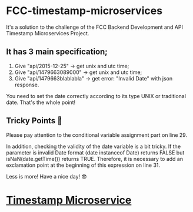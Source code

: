 # FCC-timestamp-microservices
It's a solution to the challenge of the FCC Backend Development and API Timestamp Microservices Project.

## It has 3 main specification; 

1. Give "api/2015-12-25" -> get unix and utc time; 
2. Give "api/1479663089000" -> get  unix and utc time; 
3. Give "api/1479663blablabla" -> get error: "Invalid Date" with json response.  

You need to set the date correctly according to its type UNIX or traditional date. That's the whole point!  

## Tricky Points :hot_face:

Please pay attention to the conditional variable assignment part on line 29.

In addition, checking the validity of the date variable is a bit tricky.  If the parameter is invalid Date format (date instanceof Date) returns FALSE but isNaN(date.getTime()) returns TRUE. Therefore, it is necessary to add an exclamation point at the beginning of this expression on line 31.  

Less is more! Have a nice day! :sunglasses:



# [Timestamp Microservice](https://www.freecodecamp.org/learn/apis-and-microservices/apis-and-microservices-projects/timestamp-microservice)

